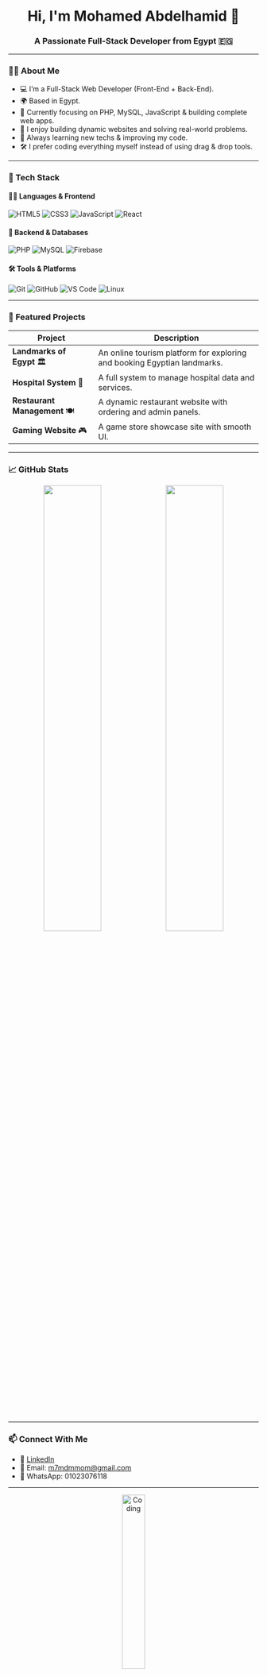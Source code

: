 <div align="center">
  <h1>Hi, I'm Mohamed Abdelhamid 👋</h1>
  <h3>A Passionate Full-Stack Developer from Egypt 🇪🇬</h3>
</div>

---

### 👨‍💻 About Me
- 💻 I’m a Full-Stack Web Developer (Front-End + Back-End).
- 🌍 Based in Egypt.
- 🎯 Currently focusing on PHP, MySQL, JavaScript & building complete web apps.
- 🚀 I enjoy building dynamic websites and solving real-world problems.
- 🧠 Always learning new techs & improving my code.
- 🛠️ I prefer coding everything myself instead of using drag & drop tools.

---

### 🧰 Tech Stack

#### 👨‍🏫 Languages & Frontend
![HTML5](https://img.shields.io/badge/HTML5-E34F26?style=flat&logo=html5&logoColor=white)
![CSS3](https://img.shields.io/badge/CSS3-1572B6?style=flat&logo=css3&logoColor=white)
![JavaScript](https://img.shields.io/badge/JavaScript-F7DF1E?style=flat&logo=javascript&logoColor=black)
![React](https://img.shields.io/badge/React-20232a?style=flat&logo=react&logoColor=61DAFB)

#### 🧩 Backend & Databases
![PHP](https://img.shields.io/badge/PHP-777BB4?style=flat&logo=php&logoColor=white)
![MySQL](https://img.shields.io/badge/MySQL-4479A1?style=flat&logo=mysql&logoColor=white)
![Firebase](https://img.shields.io/badge/Firebase-FFCA28?style=flat&logo=firebase&logoColor=black)

#### 🛠 Tools & Platforms
![Git](https://img.shields.io/badge/Git-F05032?style=flat&logo=git&logoColor=white)
![GitHub](https://img.shields.io/badge/GitHub-181717?style=flat&logo=github&logoColor=white)
![VS Code](https://img.shields.io/badge/VS_Code-007ACC?style=flat&logo=visual-studio-code&logoColor=white)
![Linux](https://img.shields.io/badge/Linux-FCC624?style=flat&logo=linux&logoColor=black)

---

### 🚀 Featured Projects

| Project | Description |
|--------|-------------|
| **Landmarks of Egypt** 🏛️ | An online tourism platform for exploring and booking Egyptian landmarks. |
| **Hospital System** 🏥 | A full system to manage hospital data and services. |
| **Restaurant Management** 🍽️ | A dynamic restaurant website with ordering and admin panels. |
| **Gaming Website** 🎮 | A game store showcase site with smooth UI. |

---

### 📈 GitHub Stats

<div align="center">
  <img src="https://github-readme-stats.vercel.app/api?username=your-username&show_icons=true&theme=radical" width="48%" />
  <img src="https://github-readme-stats.vercel.app/api/top-langs/?username=your-username&layout=compact&theme=radical" width="48%" />
</div>

---

### 📫 Connect With Me

- 💼 [LinkedIn](https://www.linkedin.com/in/mohamed-abd-elhamed-ba5600341)
- 📧 Email: m7mdmmom@gmail.com 
- 💬 WhatsApp: 01023076118

---

<div align="center">
  <img src="https://github.com/SP-XD/SP-XD/blob/main/images/dev-working_rounded.gif?raw=true" alt="Coding" width="30%"/>
  <br><br>
  <i>“Code, Learn, Repeat.”</i>
</div>

